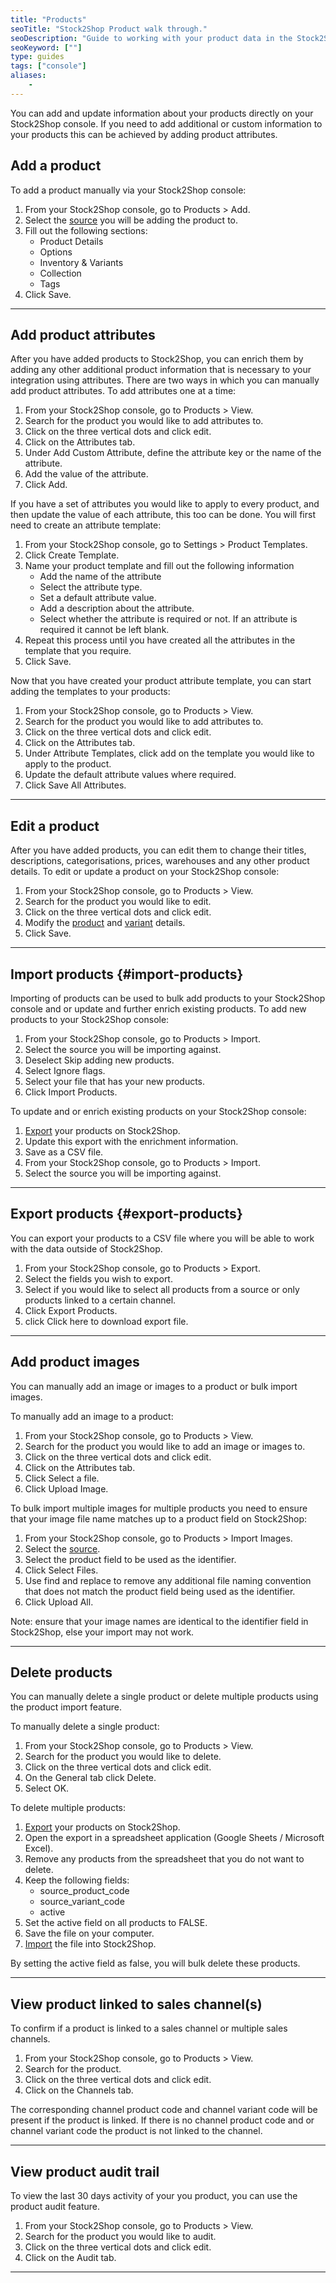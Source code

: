 ```yaml
---
title: "Products"
seoTitle: "Stock2Shop Product walk through."
seoDescription: "Guide to working with your product data in the Stock2Shop console."
seoKeyword: [""]
type: guides
tags: ["console"]
aliases:
    - 
---
```


You can add and update information about your products directly on your Stock2Shop console. 
If you need to add additional or custom information to your products this can be achieved by adding product attributes.

## Add a product
To add a product manually via your Stock2Shop console:

1. From your Stock2Shop console, go to Products > Add.
2. Select the [source](/help/guides/source "What is a Stock2Shop source") you will be adding the product to.
3. Fill out the following sections:
    - Product Details
    - Options
    - Inventory & Variants
    - Collection
    - Tags
4. Click Save.
---

## Add product attributes
After you have added products to Stock2Shop, you can enrich them by adding any other additional product information that is necessary to your integration using attributes.
There are two ways in which you can manually add product attributes. To add attributes one at a time:

1. From your Stock2Shop console, go to Products > View.
2. Search for the product you would like to add attributes to.
3. Click on the three vertical dots and click edit.
4. Click on the Attributes tab.
5. Under Add Custom Attribute, define the attribute key or the name of the attribute.
6. Add the value of the attribute.
7. Click Add.

If you have a set of attributes you would like to apply to every product, and then update the value of each attribute, this too can be done.
You will first need to create an attribute template:

1. From your Stock2Shop console, go to Settings > Product Templates.
2. Click Create Template.
3. Name your product template and fill out the following information
    - Add the name of the attribute 
    - Select the attribute type.
    - Set a default attribute value. 
    - Add a description about the attribute.
    - Select whether the attribute is required or not. If an attribute is required it cannot be left blank.
4. Repeat this process until you have created all the attributes in the template that you require.
5. Click Save.

Now that you have created your product attribute template, you can start adding the templates to your products:

1. From your Stock2Shop console, go to Products > View.
2. Search for the product you would like to add attributes to.
3. Click on the three vertical dots and click edit.
4. Click on the Attributes tab.
5. Under Attribute Templates, click add on the template you would like to apply to the product.
6. Update the default attribute values where required.
7. Click Save All Attributes.

---

## Edit a product
After you have added products, you can edit them to change their titles, descriptions, categorisations, prices, warehouses and any other product details.
To edit or update a product on your Stock2Shop console:

1. From your Stock2Shop console, go to Products > View.
2. Search for the product you would like to edit.
3. Click on the three vertical dots and click edit.
4. Modify the [product](/help/guides/product/ "Understanding products in Stock2Shop") and [variant](/ "Understanding variants in Stock2Shop") details.
5. Click Save.

---

## Import products {#import-products}
Importing of products can be used to bulk add products to your Stock2Shop console and or update and further enrich existing products.
To add new products to your Stock2Shop console:

1. From your Stock2Shop console, go to Products > Import.
2. Select the source you will be importing against. 
3. Deselect Skip adding new products.
4. Select Ignore flags.
5. Select your file that has your new products.
6. Click Import Products.

To update and or enrich existing products on your Stock2Shop console:

1. [Export](#export-products) your products on Stock2Shop.
2. Update this export with the enrichment information.
3. Save as a CSV file.
4. From your Stock2Shop console, go to Products > Import.
5. Select the source you will be importing against. 

---

## Export products {#export-products}
You can export your products to a CSV file where you will be able to work with the data outside of Stock2Shop.

1. From your Stock2Shop console, go to Products > Export.
2. Select the fields you wish to export.
3. Select if you would like to select all products from a source or only products linked to a certain channel.
4. Click Export Products.
5. click Click here to download export file.

---

## Add product images
You can manually add an image or images to a product or bulk import images.

To manually add an image to a product:

1. From your Stock2Shop console, go to Products > View.
2. Search for the product you would like to add an image or images to.
3. Click on the three vertical dots and click edit.
4. Click on the Attributes tab.
5. Click Select a file.
6. Click Upload Image.

To bulk import multiple images for multiple products you need to ensure that your image file name matches up to a product field on Stock2Shop:

1. From your Stock2Shop console, go to Products > Import Images.
2. Select the [source](/help/guides/source "What is a Stock2Shop source").
3. Select the product field to be used as the identifier.
4. Click Select Files.
5. Use find and replace to remove any additional file naming convention that does not match the product field being used as the identifier.
6. Click Upload All.

Note: ensure that your image names are identical to the identifier field in Stock2Shop, else your import may not work.

---

## Delete products
You can manually delete a single product or delete multiple products using the product import feature.

To manually delete a single product:

1. From your Stock2Shop console, go to Products > View.
2. Search for the product you would like to delete.
3. Click on the three vertical dots and click edit.
4. On the General tab click Delete.
5. Select OK.

To delete multiple products:

1. [Export]((#export-products)) your products on Stock2Shop.
2. Open the export in a spreadsheet application (Google Sheets / Microsoft Excel).
3. Remove any products from the spreadsheet that you do not want to delete.
4. Keep the following fields:
    - source_product_code
    - source_variant_code
    - active
5. Set the active field on all products to FALSE.
6. Save the file on your computer.
7. [Import](#import-products) the file into Stock2Shop.

By setting the active field as false, you will bulk delete these products.

---

## View product linked to sales channel(s)
To confirm if a product is linked to a sales channel or multiple sales channels.

1. From your Stock2Shop console, go to Products > View.
2. Search for the product.
3. Click on the three vertical dots and click edit.
4. Click on the Channels tab.

The corresponding channel product code and channel variant code will be present if the product is linked. 
If there is no channel product code and or channel variant code the product is not linked to the channel.

---

## View product audit trail
To view the last 30 days activity of your you product, you can use the product audit feature.

1. From your Stock2Shop console, go to Products > View.
2. Search for the product you would like to audit.
3. Click on the three vertical dots and click edit.
4. Click on the Audit tab.

---

